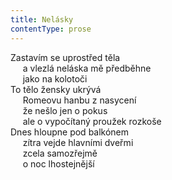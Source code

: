 ```yaml
---
title: Nelásky
contentType: prose
---
```


Zastavím se uprostřed těla  
     a vlezlá neláska mě předběhne  
     jako na kolotoči  
To tělo žensky ukrývá  
     Romeovu hanbu z nasycení  
     že nešlo jen o pokus  
     ale o vypočítaný proužek rozkoše  
Dnes hloupne pod balkónem  
     zítra vejde hlavními dveřmi  
     zcela samozřejmě  
     o noc lhostejnější
